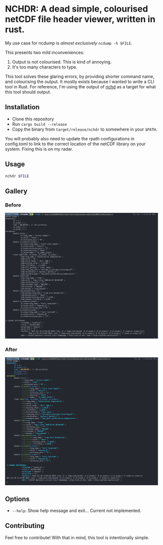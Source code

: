 # NCHDR: A dead simple, colourised netCDF file header viewer, written in rust.

My use case for ncdump is *almost exclusively* `ncdump -h $FILE`. 

This presents two mild inconveniences:

1. Output is not colourised. This is kind of annoying.
2. It's too many characters to type.

This tool solves these glaring errors, by providing shorter command name, and colourising the output. It mostly exists because I wanted to write a CLI tool in Rust. For reference, I'm using the output of [nchd](https://github.com/charles-turner-1/nchd) as a target for what this tool should output.

## Installation

- Clone this repository
- Run `cargo build --release`
- Copy the binary from `target/release/nchdr` to somewhere in your `$PATH`.

You will probably also need to update the rpath configurations in config.toml to link to the correct location of the netCDF library on your system. Fixing this is on my radar.

## Usage

```bash
nchdr $FILE
```

## Gallery

### Before

![Before](img/ncdump-h.png)

### After
![After](img/nchdr.png)

## Options

- `--help`: Show help message and exit... Current not implemented.

## Contributing

Feel free to contribute! With that in mind, this tool is intentionally simple.
